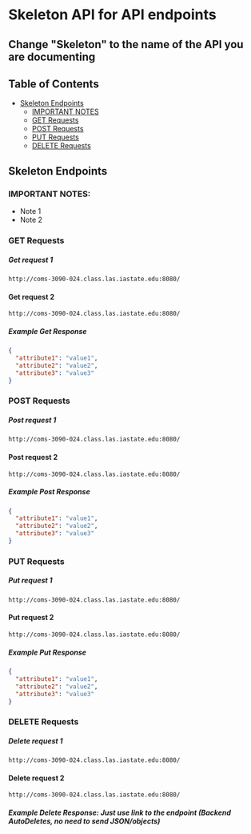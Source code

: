 # Skeleton API for API endpoints

## Change "Skeleton" to the name of the API you are documenting

## Table of Contents

- [Skeleton Endpoints](#skeleton-endpoints)
  - [IMPORTANT NOTES](#important-notes)
  - [GET Requests](#get-requests)
  - [POST Requests](#post-requests)
  - [PUT Requests](#put-requests)
  - [DELETE Requests](#delete-requests)

## Skeleton Endpoints

### IMPORTANT NOTES:

- Note 1
- Note 2

### GET Requests

##### Get request 1

```
http://coms-3090-024.class.las.iastate.edu:8080/
```

#### Get request 2

```
http://coms-3090-024.class.las.iastate.edu:8080/
```

##### Example Get Response

```json
{
  "attribute1": "value1",
  "attribute2": "value2",
  "attribute3": "value3"
}
```

### POST Requests

##### Post request 1

```
http://coms-3090-024.class.las.iastate.edu:8080/
```

#### Post request 2

```
http://coms-3090-024.class.las.iastate.edu:8080/
```

##### Example Post Response

```json
{
  "attribute1": "value1",
  "attribute2": "value2",
  "attribute3": "value3"
}
```

### PUT Requests

##### Put request 1

```
http://coms-3090-024.class.las.iastate.edu:8080/
```

#### Put request 2

```
http://coms-3090-024.class.las.iastate.edu:8080/
```

##### Example Put Response

```json
{
  "attribute1": "value1",
  "attribute2": "value2",
  "attribute3": "value3"
}
```

### DELETE Requests

##### Delete request 1

```
http://coms-3090-024.class.las.iastate.edu:8080/
```

#### Delete request 2

```
http://coms-3090-024.class.las.iastate.edu:8080/
```

##### Example Delete Response: Just use link to the endpoint (Backend AutoDeletes, no need to send JSON/objects)

